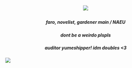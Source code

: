 # <p align="center"> ![](https://files.catbox.moe/0jgo97.jpg)

##### <p align="center"> faro, novelist, gardener main / NAEU
##### <p align="center"> dont be a weirdo plspls
##### <p align="center"> auditor yumeshipper! idm doubles <3

![](https://komarev.com/ghpvc/?username=astrocigarettes) 
